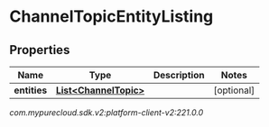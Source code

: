 # ChannelTopicEntityListing


## Properties

| Name | Type | Description | Notes |
| ------------ | ------------- | ------------- | ------------- |
| **entities** | [**List&lt;ChannelTopic&gt;**](ChannelTopic) |  |  [optional] |




_com.mypurecloud.sdk.v2:platform-client-v2:221.0.0_

